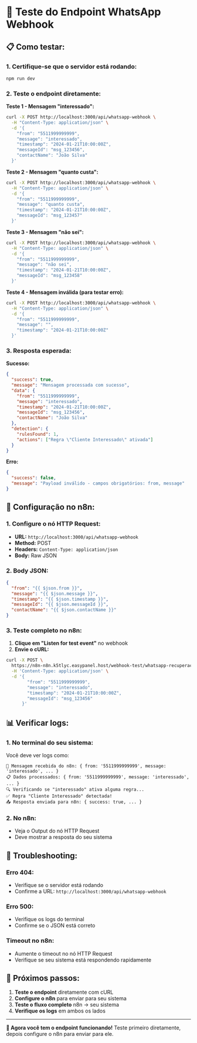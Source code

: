 # 🧪 Teste do Endpoint WhatsApp Webhook

## 📋 **Como testar:**

### **1. Certifique-se que o servidor está rodando:**
```bash
npm run dev
```

### **2. Teste o endpoint diretamente:**

**Teste 1 - Mensagem "interessado":**
```bash
curl -X POST http://localhost:3000/api/whatsapp-webhook \
  -H "Content-Type: application/json" \
  -d '{
    "from": "5511999999999",
    "message": "interessado",
    "timestamp": "2024-01-21T10:00:00Z",
    "messageId": "msg_123456",
    "contactName": "João Silva"
  }'
```

**Teste 2 - Mensagem "quanto custa":**
```bash
curl -X POST http://localhost:3000/api/whatsapp-webhook \
  -H "Content-Type: application/json" \
  -d '{
    "from": "5511999999999",
    "message": "quanto custa",
    "timestamp": "2024-01-21T10:00:00Z",
    "messageId": "msg_123457"
  }'
```

**Teste 3 - Mensagem "não sei":**
```bash
curl -X POST http://localhost:3000/api/whatsapp-webhook \
  -H "Content-Type: application/json" \
  -d '{
    "from": "5511999999999",
    "message": "não sei",
    "timestamp": "2024-01-21T10:00:00Z",
    "messageId": "msg_123458"
  }'
```

**Teste 4 - Mensagem inválida (para testar erro):**
```bash
curl -X POST http://localhost:3000/api/whatsapp-webhook \
  -H "Content-Type: application/json" \
  -d '{
    "from": "5511999999999",
    "message": "",
    "timestamp": "2024-01-21T10:00:00Z"
  }'
```

### **3. Resposta esperada:**

**Sucesso:**
```json
{
  "success": true,
  "message": "Mensagem processada com sucesso",
  "data": {
    "from": "5511999999999",
    "message": "interessado",
    "timestamp": "2024-01-21T10:00:00Z",
    "messageId": "msg_123456",
    "contactName": "João Silva"
  },
  "detection": {
    "rulesFound": 1,
    "actions": ["Regra \"Cliente Interessado\" ativada"]
  }
}
```

**Erro:**
```json
{
  "success": false,
  "message": "Payload inválido - campos obrigatórios: from, message"
}
```

## 🔧 **Configuração no n8n:**

### **1. Configure o nó HTTP Request:**
- **URL:** `http://localhost:3000/api/whatsapp-webhook`
- **Method:** POST
- **Headers:** `Content-Type: application/json`
- **Body:** Raw JSON

### **2. Body JSON:**
```json
{
  "from": "{{ $json.from }}",
  "message": "{{ $json.message }}",
  "timestamp": "{{ $json.timestamp }}",
  "messageId": "{{ $json.messageId }}",
  "contactName": "{{ $json.contactName }}"
}
```

### **3. Teste completo no n8n:**
1. **Clique em "Listen for test event"** no webhook
2. **Envie o cURL:**
```bash
curl -X POST \
  https://n8n-n8n.k5tlyc.easypanel.host/webhook-test/whatsapp-recuperação \
  -H 'Content-Type: application/json' \
  -d '{
        "from": "5511999999999",
        "message": "interessado",
        "timestamp": "2024-01-21T10:00:00Z",
        "messageId": "msg_123456"
      }'
```

## 📊 **Verificar logs:**

### **1. No terminal do seu sistema:**
Você deve ver logs como:
```
📨 Mensagem recebida do n8n: { from: '5511999999999', message: 'interessado', ... }
📋 Dados processados: { from: '5511999999999', message: 'interessado', ... }
🔍 Verificando se "interessado" ativa alguma regra...
✅ Regra "Cliente Interessado" detectada!
📤 Resposta enviada para n8n: { success: true, ... }
```

### **2. No n8n:**
- Veja o Output do nó HTTP Request
- Deve mostrar a resposta do seu sistema

## 🚨 **Troubleshooting:**

### **Erro 404:**
- Verifique se o servidor está rodando
- Confirme a URL: `http://localhost:3000/api/whatsapp-webhook`

### **Erro 500:**
- Verifique os logs do terminal
- Confirme se o JSON está correto

### **Timeout no n8n:**
- Aumente o timeout no nó HTTP Request
- Verifique se seu sistema está respondendo rapidamente

## 🎯 **Próximos passos:**

1. **Teste o endpoint** diretamente com cURL
2. **Configure o n8n** para enviar para seu sistema
3. **Teste o fluxo completo** n8n → seu sistema
4. **Verifique os logs** em ambos os lados

---

**🎉 Agora você tem o endpoint funcionando!** Teste primeiro diretamente, depois configure o n8n para enviar para ele.
